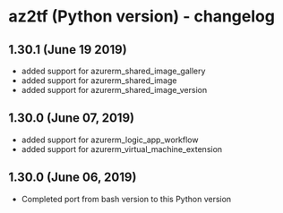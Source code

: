 # az2tf (Python version) - changelog

## 1.30.1 (June 19 2019)
* added support for azurerm_shared_image_gallery
* added support for azurerm_shared_image
* added support for azurerm_shared_image_version

## 1.30.0 (June 07, 2019)
* added support for azurerm_logic_app_workflow
* added support for azurerm_virtual_machine_extension

## 1.30.0 (June 06, 2019)
* Completed port from bash version to this Python version 

